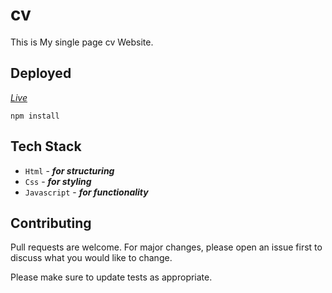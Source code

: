 # cv

This is My single page cv Website.

## Deployed
[*Live*](https://vermillion-lebkuchen-ac8991.netlify.app/)


```Git
npm install
```

## Tech Stack

- ```Html``` -
***for structuring***
- ```Css``` -
***for styling***
- ```Javascript``` -
***for functionality***

## Contributing

Pull requests are welcome. For major changes, please open an issue first
to discuss what you would like to change.

Please make sure to update tests as appropriate.
